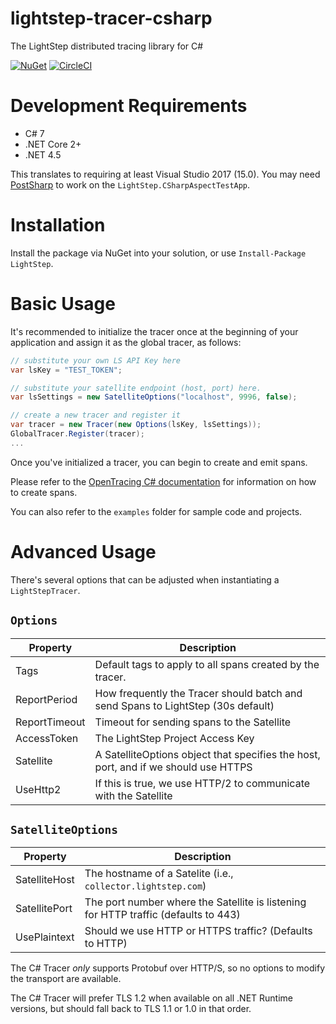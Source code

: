 # lightstep-tracer-csharp
The LightStep distributed tracing library for C#

[![NuGet](https://img.shields.io/nuget/v/LightStep.svg)](https://www.nuget.org/packages/LightStep) [![CircleCI](https://circleci.com/gh/lightstep/lightstep-tracer-csharp.svg?style=svg)](https://circleci.com/gh/lightstep/lightstep-tracer-csharp)

# Development Requirements
- C# 7
- .NET Core 2+
- .NET 4.5

This translates to requiring at least Visual Studio 2017 (15.0).
You may need [PostSharp](https://www.postsharp.net/) to work on the `LightStep.CSharpAspectTestApp`.

# Installation
Install the package via NuGet into your solution, or use `Install-Package LightStep`.

# Basic Usage
It's recommended to initialize the tracer once at the beginning of your application and assign it as the global tracer, as follows:
```c#
// substitute your own LS API Key here
var lsKey = "TEST_TOKEN";

// substitute your satellite endpoint (host, port) here.
var lsSettings = new SatelliteOptions("localhost", 9996, false);

// create a new tracer and register it
var tracer = new Tracer(new Options(lsKey, lsSettings));
GlobalTracer.Register(tracer);
...
```

Once you've initialized a tracer, you can begin to create and emit spans.

Please refer to the [OpenTracing C# documentation](https://github.com/opentracing/opentracing-csharp) for information on how to create spans.

You can also refer to the `examples` folder for sample code and projects. 

# Advanced Usage

There's several options that can be adjusted when instantiating a `LightStepTracer`.

## `Options`
| Property | Description |
| -------- | ----------- |
| Tags   | Default tags to apply to all spans created by the tracer.  |
| ReportPeriod  | How frequently the Tracer should batch and send Spans to LightStep (30s default) |
| ReportTimeout  | Timeout for sending spans to the Satellite  |
| AccessToken | The LightStep Project Access Key |
| Satellite | A SatelliteOptions object that specifies the host, port, and if we should use HTTPS |
| UseHttp2 | If this is true, we use HTTP/2 to communicate with the Satellite |

## `SatelliteOptions`
| Property | Description |
| -------- | ----------- |
| SatelliteHost | The hostname of a Satelite (i.e., `collector.lightstep.com`)
| SatellitePort | The port number where the Satellite is listening for HTTP traffic (defaults to 443)
| UsePlaintext | Should we use HTTP or HTTPS traffic? (Defaults to HTTP)

The C# Tracer _only_ supports Protobuf over HTTP/S, so no options to modify the transport are available.

The C# Tracer will prefer TLS 1.2 when available on all .NET Runtime versions, but should fall back to TLS 1.1 or 1.0 in that order.
